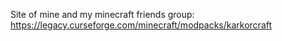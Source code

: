 Site of mine and my minecraft friends group: https://legacy.curseforge.com/minecraft/modpacks/karkorcraft
